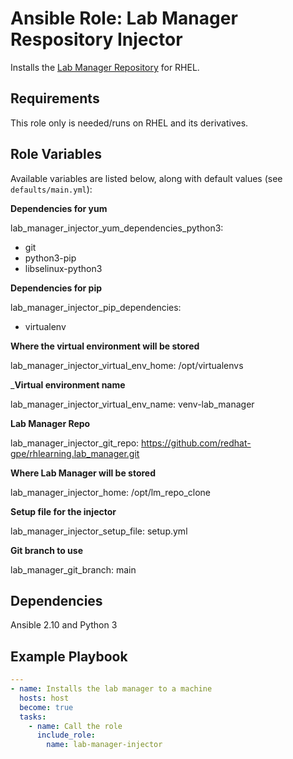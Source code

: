 # Ansible Role: Lab Manager Respository Injector

Installs the [Lab Manager Repository](https://github.com/redhat-gpe/rhlearning.lab_manager) for RHEL.

## Requirements

This role only is needed/runs on RHEL and its derivatives.

## Role Variables

Available variables are listed below, along with default values (see `defaults/main.yml`):

__Dependencies for yum__

lab_manager_injector_yum_dependencies_python3: 
  - git 
  - python3-pip 
  - libselinux-python3

__Dependencies for pip__

lab_manager_injector_pip_dependencies: 
  - virtualenv

__Where the virtual environment will be stored__

lab_manager_injector_virtual_env_home: /opt/virtualenvs

___Virtual environment name__

lab_manager_injector_virtual_env_name: venv-lab_manager

__Lab Manager Repo__

lab_manager_injector_git_repo: https://github.com/redhat-gpe/rhlearning.lab_manager.git

__Where Lab Manager will be stored__

lab_manager_injector_home: /opt/lm_repo_clone

__Setup file for the injector__

lab_manager_injector_setup_file: setup.yml

__Git branch to use__

lab_manager_git_branch: main

## Dependencies

Ansible 2.10 and Python 3

## Example Playbook
```yaml
---
- name: Installs the lab manager to a machine
  hosts: host
  become: true
  tasks:
    - name: Call the role
      include_role:
        name: lab-manager-injector
```

